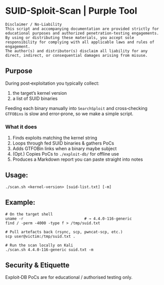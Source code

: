 # SUID-Sploit-Scan | Purple Tool
```
Disclaimer / No‑Liability
This script and accompanying documentation are provided strictly for educational purposes and authorized penetration‑testing engagements.
By using or distributing these materials, you accept sole responsibility for complying with all applicable laws and rules of engagement.
The author(s) and distributor(s) disclaim all liability for any direct, indirect, or consequential damages arising from misuse.
```

## Purpose

During post‑exploitation you typically collect:
  1. the target’s kernel version
  2. a list of SUID binaries 

Feeding each binary manually into `SearchSploit` and cross‑checking `GTFOBins` is slow and error‑prone, so we make a simple script.

### What it does
1. Finds exploits matching the  kernel string
2. Loops through fed SUID binaries & gathers PoCs
3. Adds GTFOBin links when a binary maybe subject
4. (Opt.) Copies PoCs to `./exploit‑db/` for offline use
5. Produces a Markdown report you can paste straight into notes

## Usage:
```
./scan.sh <kernel‑version> [suid‑list.txt] [-m]
```

## Example:
```
# On the target shell
uname -r                           # → 4.4.0-116-generic
find / -perm -4000 -type f > /tmp/suid.txt

# Pull artefacts back (rsync, scp, pwncat‑scp, etc.)
scp user@victim:/tmp/suid.txt .

# Run the scan locally on Kali
./scan.sh 4.4.0-116-generic suid.txt -m

```

## Security & Etiquette

Exploit‑DB PoCs are for educational / authorised testing only.
